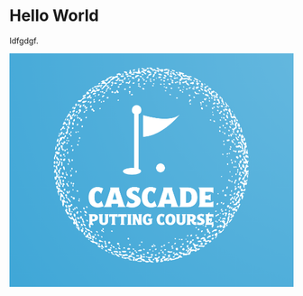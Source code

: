 <body>
<h1>Hello World</h1>
<p>Idfgdgf.</p>
  <img src="/images/cascade.png" alt="cascade golf logo";">
</body>
</html>
